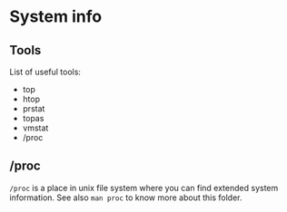 
# System info

## Tools
List of useful tools:
  * top
  * htop
  * prstat
  * topas
  * vmstat
  * /proc

## /proc
`/proc` is a place in unix file system where you can find extended system information. See also `man proc` to know more about this folder.
